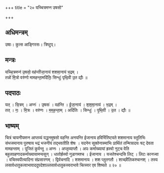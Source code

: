 +++
title = "२० यच्चित्रमप्न उषसो"

+++
## अधिमन्त्रम्
उषाः। कुत्स आङ्गिरसः। त्रिष्टुप्।

## मन्त्रः
यच्चि॒त्रमप्न॑ उ॒षसो॒ वह॑न्तीजा॒नाय॑ शशमा॒नाय॑ भ॒द्रम् ।  
तन्नो॑ मि॒त्रो वरु॑णो मामहन्ता॒मदि॑तिः॒ सिन्धुः॑ पृथि॒वी उ॒त द्यौः ॥

## पदपाठः
यत् । चि॒त्रम् । अप्नः॑ । उ॒षसः॑ । वह॑न्ति । ई॒जा॒नाय॑ । श॒श॒मा॒नाय॑ । भ॒द्रम् ।  
तत् । नः॒ । मि॒त्रः । वरु॑णः । म॒म॒ह॒न्ता॒म् । अदि॑तिः । सिन्धुः॑ । पृ॒थि॒वी । उ॒त । द्यौः ॥

## भाष्यम्
चित्रं चायनीयमप्न आप्तव्यं यद्धनमुषसो वहन्ति अनयन्ति ईजानाय हविर्भिरिष्टवते शशमानाय स्तुतिभिः संभजमानाय पुरुषाय भद्रं भजनीयं तद्भवतीति शेषः । यदनेन सूक्तेनास्माभिः प्रार्थितं तन्मित्रादयः षट् देवता मामहन्ताम् । पूजितं कुर्वन्तु ॥ अप्नः । अप्लृव्याप्तौ । अपः कर्माख्यायां ह्रस्वो नुट्च वेति बहुलग्रहणादकर्माख्यायामप्यसुन् । धातोर्ह्रस्वो नुडागमश्च । ईजानाय । यजतेश्चन्दसि लिट् । लिटः कानज्वा । वचिस्वपीत्यादिना संप्रसारणम् । द्विर्वचनादि । शशमानाय । शश प्लुतगतौ । शाच्छीलिकश्चानश् । तस्य लसार्वधातुकत्वाभावाददुपदेशाल्लसार्वधातुकस्वराभावे चित्स्वर एव शिष्यते ॥ २० ॥